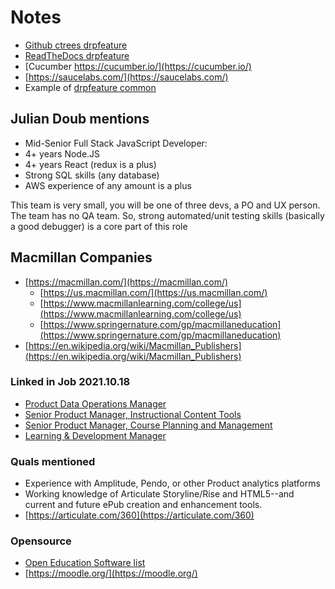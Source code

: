 # Notes

- [Github ctrees drpfeature](https://github.com/ctrees/drpfeature)
- [ReadTheDocs drpfeature](http://drpfeature.readthedocs.io/en/latest/index.html)
- [Cucumber https://cucumber.io/](https://cucumber.io/)
- [https://saucelabs.com/](https://saucelabs.com/)
- Example of [drpfeature common](https://drpfeature.readthedocs.io/en/latest/commons.html)

## Julian Doub mentions
- Mid-Senior Full Stack JavaScript Developer:
- 4+ years Node.JS
- 4+ years React (redux is a plus)
- Strong SQL skills (any database)
- AWS experience of any amount is a plus

This team is very small, you will be one of three devs, a PO and  UX person. The team has no QA team. So, strong automated/unit testing skills (basically a good debugger) is a core part of this role

## Macmillan Companies
- [https://macmillan.com/](https://macmillan.com/)
  - [https://us.macmillan.com/](https://us.macmillan.com/)
  - [https://www.macmillanlearning.com/college/us](https://www.macmillanlearning.com/college/us)
  - [https://www.springernature.com/gp/macmillaneducation](https://www.springernature.com/gp/macmillaneducation)
- [https://en.wikipedia.org/wiki/Macmillan_Publishers](https://en.wikipedia.org/wiki/Macmillan_Publishers)

### Linked in Job 2021.10.18
- [Product Data Operations Manager](https://www.linkedin.com/jobs/view/2735648093/?alternateChannel=search&refId=I4FWo%2FTfOoGr20WFF3ubEQ%3D%3D&trackingId=Z%2FARUi1kt16GxouGBVVyrg%3D%3D)
- [Senior Product Manager, Instructional Content Tools](https://www.linkedin.com/jobs/view/2737059844/?alternateChannel=search&refId=I4FWo%2FTfOoGr20WFF3ubEQ%3D%3D&trackingId=TZqrMo4UQmTv687NcEYpsw%3D%3D)
- [Senior Product Manager, Course Planning and Management](https://www.linkedin.com/jobs/view/2737060111/?alternateChannel=search&refId=I4FWo%2FTfOoGr20WFF3ubEQ%3D%3D&trackingId=Lj4jiK95FZfDTkLowxospg%3D%3D)
- [Learning & Development Manager](https://www.linkedin.com/jobs/view/2737060999/?alternateChannel=search&refId=I4FWo%2FTfOoGr20WFF3ubEQ%3D%3D&trackingId=Wfq5cj17sazpx7LnaBuAfg%3D%3D)

### Quals mentioned
- Experience with Amplitude, Pendo, or other Product analytics platforms
- Working knowledge of Articulate Storyline/Rise and HTML5--and current and future ePub creation and enhancement tools.
- [https://articulate.com/360](https://articulate.com/360)

### Opensource
- [Open Education Software list](https://sites.google.com/site/cosiopeneducation/home/software)
- [https://moodle.org/](https://moodle.org/)

